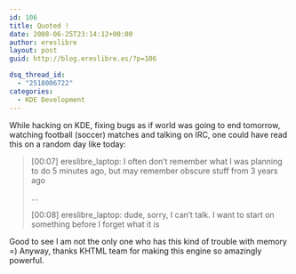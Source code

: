 ```yaml
---
id: 106
title: Quoted !
date: 2008-06-25T23:14:12+00:00
author: ereslibre
layout: post
guid: http://blog.ereslibre.es/?p=106

dsq_thread_id:
  - "2518006722"
categories:
  - KDE Development
---
```

While hacking on KDE, fixing bugs as if world was going to end tomorrow, watching football (soccer) matches and talking on IRC, one could have read this on a random day like today:

> [00:07] <DxSadEagle> ereslibre_laptop: I often don&#8217;t remember what I was planning to do 5 minutes ago, but may remember obscure stuff from 3 years ago
> 
> &#8230;
> 
> [00:08] <DxSadEagle> ereslibre_laptop: dude, sorry, I can&#8217;t talk. I want to start on something before I forget what it is

Good to see I am not the only one who has this kind of trouble with memory =) Anyway, thanks KHTML team for making this engine so amazingly powerful.